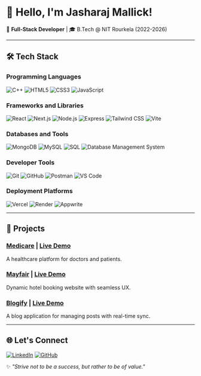 # 👋 Hello, I'm Jasharaj Mallick!

🚀 **Full-Stack Developer** | 🎓 B.Tech @ NIT Rourkela (2022-2026)

---

## 🛠 Tech Stack
### Programming Languages
![C++](https://img.shields.io/badge/-C++-00599C?style=flat-square&logo=c%2B%2B&logoColor=white)
![HTML5](https://img.shields.io/badge/-HTML5-E34F26?style=flat-square&logo=html5&logoColor=white)
![CSS3](https://img.shields.io/badge/-CSS3-1572B6?style=flat-square&logo=css3&logoColor=white)
![JavaScript](https://img.shields.io/badge/-JavaScript-F7DF1E?style=flat-square&logo=javascript&logoColor=black)

### Frameworks and Libraries
![React](https://img.shields.io/badge/-React-61DAFB?style=flat-square&logo=react&logoColor=black)
![Next.js](https://img.shields.io/badge/-Next.js-000000?style=flat-square&logo=next.js&logoColor=white)
![Node.js](https://img.shields.io/badge/-Node.js-339933?style=flat-square&logo=node.js&logoColor=white)
![Express](https://img.shields.io/badge/-Express-000000?style=flat-square&logo=express&logoColor=white)
![Tailwind CSS](https://img.shields.io/badge/-Tailwind_CSS-38B2AC?style=flat-square&logo=tailwind-css&logoColor=white)
![Vite](https://img.shields.io/badge/-Vite-646CFF?style=flat-square&logo=vite&logoColor=white)

### Databases and Tools
![MongoDB](https://img.shields.io/badge/-MongoDB-47A248?style=flat-square&logo=mongodb&logoColor=white)
![MySQL](https://img.shields.io/badge/-MySQL-4479A1?style=flat-square&logo=mysql&logoColor=white)
![SQL](https://img.shields.io/badge/-SQL-CC2927?style=flat-square&logo=microsoft-sql-server&logoColor=white)
![Database Management System](https://img.shields.io/badge/-DBMS-4479A1?style=flat-square)

### Developer Tools
![Git](https://img.shields.io/badge/-Git-F05032?style=flat-square&logo=git&logoColor=white)
![GitHub](https://img.shields.io/badge/-GitHub-181717?style=flat-square&logo=github)
![Postman](https://img.shields.io/badge/-Postman-FF6C37?style=flat-square&logo=postman&logoColor=white)
![VS Code](https://img.shields.io/badge/-VS_Code-007ACC?style=flat-square&logo=visual-studio-code&logoColor=white)

### Deployment Platforms
![Vercel](https://img.shields.io/badge/-Vercel-000000?style=flat-square&logo=vercel&logoColor=white)
![Render](https://img.shields.io/badge/-Render-46E3B7?style=flat-square&logo=render&logoColor=black)
![Appwrite](https://img.shields.io/badge/-Appwrite-F02E65?style=flat-square&logo=appwrite&logoColor=white)

---

## 🌟 Projects
### [Medicare](https://github.com/Jasharaj/Medicare-Frontend) | [Live Demo](https://medicare-frontend-two.vercel.app/)
A healthcare platform for doctors and patients.

### [Mayfair](https://github.com/Jasharaj/HotelBooking) | [Live Demo](https://hotel-booking-phi-ten.vercel.app/)
Dynamic hotel booking website with seamless UX.

### [Blogify](https://github.com/Jasharaj/Blogify) | [Live Demo](https://blogify-fawn.vercel.app/)
A blog application for managing posts with real-time sync.

---

## 🌐 Let's Connect
[![LinkedIn](https://img.shields.io/badge/-LinkedIn-0A66C2?style=flat-square&logo=linkedin&logoColor=white)](https://www.linkedin.com/in/jasharaj-mallick-ba7459247/)
[![GitHub](https://img.shields.io/badge/-GitHub-181717?style=flat-square&logo=github&logoColor=white)](https://github.com/Jasharaj)

✨ _"Strive not to be a success, but rather to be of value."_ 
